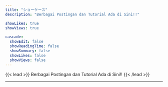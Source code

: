 ```yaml
---
title: "ショーケース"
description: "Berbagai Postingan dan Tutorial Ada di Sini!!"

showLikes: true
showViews: true

cascade:
  showEdit: false
  showReadingTime: false
  showSummary: false
  showLikes: false
  showViews: false
---
```


{{< lead >}}
Berbagai Postingan dan Tutorial Ada di Sini!!
{{< /lead >}}


---
